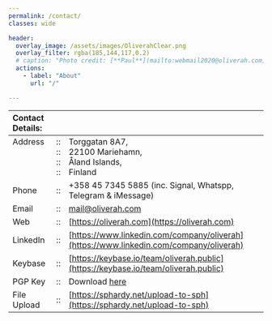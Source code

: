 ```yaml
---
permalink: /contact/
classes: wide

header:
  overlay_image: /assets/images/OliverahClear.png
  overlay_filter: rgba(185,144,117,0.2)
  # caption: "Photo credit: [**Paul**](mailto:webmail2020@oliverah.com)"
  actions:
    - label: "About"
      url: "/"

---
```


| Contact Details: | | |
| :---- | :-: | :---------------- |
| Address<br /><br /><br /><br /> | ::<br />::<br />::<br />:: | Torggatan 8A7, <br />22100 Mariehamn, <br />Åland Islands, <br />Finland |
| Phone | :: | +358 45 7345 5885  (inc. Signal, Whatspp, Telegram & iMessage) |
| Email | :: | [mail@oliverah.com](mailto:webmail2020@oliverah.com) |
| Web   | :: | [https://oliverah.com](https://oliverah.com) |
| LinkedIn | :: | [https://www.linkedin.com/company/oliverah](https://www.linkedin.com/company/oliverah) |
| Keybase | :: | [https://keybase.io/team/oliverah.public](https://keybase.io/team/oliverah.public) |
| PGP Key | :: | Download [here](/assets/docs/oliverah_pgp_key.asc) |
| File Upload | :: | [https://sphardy.net/upload-to-sph](https://sphardy.net/upload-to-sph) |
